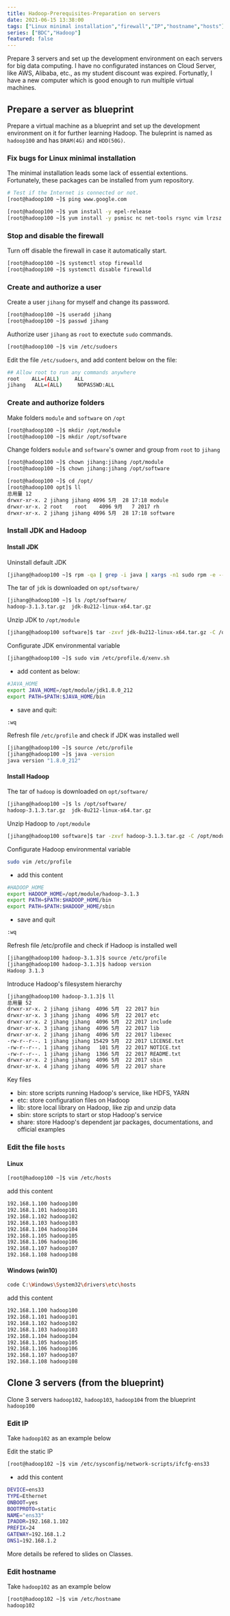 ```yaml
---
title: Hadoop-Prerequisites-Preparation on servers 
date: 2021-06-15 13:38:00
tags: ["Linux minimal installation","firewall","IP","hostname","hosts"]
series: ["BDC","Hadoop"]
featured: false
---
```


Prepare 3 servers and set up the development environment on each servers for big data computing. I have no configurated instances on Cloud Server, like AWS, Alibaba, etc., as my student discount was expired. Fortunatly, I have a new computer which is good enough to run multiple virtual machines.

<!--more-->

## Prepare a server as blueprint

Prepare a virtual machine as a blueprint and set up the development environment on it for further learning Hadoop. The buleprint is named as `hadoop100` and has `DRAM(4G)` and `HDD(50G)`.

### Fix bugs for Linux minimal installation

The minimal installation leads some lack of essential extentions. Fortunately, these packages can be installed from yum repository.
```sh
# Test if the Internet is connected or not.
[root@hadoop100 ~]$ ping www.google.com

[root@hadoop100 ~]$ yum install -y epel-release
[root@hadoop100 ~]$ yum install -y psmisc nc net-tools rsync vim lrzsz ntp libzstd openssl-static tree iotop git
```

### Stop and disable the firewall
Turn off disable the firewall in case it automatically start.
```sh
[root@hadoop100 ~]$ systemctl stop firewalld
[root@hadoop100 ~]$ systemctl disable firewalld
```

### Create and authorize a user
Create a user `jihang` for myself and change its password.
```sh
[root@hadoop100 ~]$ useradd jihang
[root@hadoop100 ~]$ passwd jihang
```

Authorize user `jihang` as `root` to exectute `sudo` commands.
```sh
[root@hadoop100 ~]$ vim /etc/sudoers
```

Edit the file `/etc/sudoers`, and add content below on the file:
```sh
## Allow root to run any commands anywhere
root    ALL=(ALL)     ALL
jihang   ALL=(ALL)     NOPASSWD:ALL
```
### Create and authorize folders

Make folders `module` and `software` on `/opt`
```sh
[root@hadoop100 ~]$ mkdir /opt/module
[root@hadoop100 ~]$ mkdir /opt/software
```

Change folders `module` and `software`'s owner and group from `root` to `jihang` 
```sh
[root@hadoop100 ~]$ chown jihang:jihang /opt/module 
[root@hadoop100 ~]$ chown jihang:jihang /opt/software
```

```sh
[root@hadoop100 ~]$ cd /opt/
[root@hadoop100 opt]$ ll
总用量 12
drwxr-xr-x. 2 jihang jihang 4096 5月  28 17:18 module
drwxr-xr-x. 2 root    root    4096 9月   7 2017 rh
drwxr-xr-x. 2 jihang jihang 4096 5月  28 17:18 software
```

### Install JDK and Hadoop
#### Install JDK

Uninstall default JDK
```sh
[jihang@hadoop100 ~]$ rpm -qa | grep -i java | xargs -n1 sudo rpm -e --nodeps
```

The tar of `jdk` is downloaded on `opt/software/`
```sh
[jihang@hadoop100 ~]$ ls /opt/software/
hadoop-3.1.3.tar.gz  jdk-8u212-linux-x64.tar.gz
```

Unzip JDK to `/opt/module`
```sh
[jihang@hadoop100 software]$ tar -zxvf jdk-8u212-linux-x64.tar.gz -C /opt/module/
```

Configurate JDK environmental variable
```sh
[jihang@hadoop100 ~]$ sudo vim /etc/profile.d/xenv.sh
```
- add content as below:
```sh
#JAVA_HOME
export JAVA_HOME=/opt/module/jdk1.8.0_212
export PATH=$PATH:$JAVA_HOME/bin
```
- save and quit:
```sh
:wq
```

Refresh file `/etc/profile` and check if JDK was installed well
```sh
[jihang@hadoop100 ~]$ source /etc/profile
[jihang@hadoop100 ~]$ java -version
java version "1.8.0_212"
```

#### Install Hadoop

The tar of `hadoop` is downloaded on `opt/software/`
```sh
[jihang@hadoop100 ~]$ ls /opt/software/
hadoop-3.1.3.tar.gz  jdk-8u212-linux-x64.tar.gz
```

Unzip Hadoop to `/opt/module`
```sh
[jihang@hadoop100 software]$ tar -zxvf hadoop-3.1.3.tar.gz -C /opt/module/
```

Configurate Hadoop environmental variable
```sh
sudo vim /etc/profile
```
- add this content
```sh
#HADOOP_HOME
export HADOOP_HOME=/opt/module/hadoop-3.1.3
export PATH=$PATH:$HADOOP_HOME/bin
export PATH=$PATH:$HADOOP_HOME/sbin
```
- save and quit
```sh
:wq
```

Refresh file /etc/profile and check if Hadoop is installed well
```sh
[jihang@hadoop100 hadoop-3.1.3]$ source /etc/profile
[jihang@hadoop100 hadoop-3.1.3]$ hadoop version
Hadoop 3.1.3
```

Introduce Hadoop's filesystem hierarchy

```sh
[jihang@hadoop100 hadoop-3.1.3]$ ll
总用量 52
drwxr-xr-x. 2 jihang jihang  4096 5月  22 2017 bin
drwxr-xr-x. 3 jihang jihang  4096 5月  22 2017 etc
drwxr-xr-x. 2 jihang jihang  4096 5月  22 2017 include
drwxr-xr-x. 3 jihang jihang  4096 5月  22 2017 lib
drwxr-xr-x. 2 jihang jihang  4096 5月  22 2017 libexec
-rw-r--r--. 1 jihang jihang 15429 5月  22 2017 LICENSE.txt
-rw-r--r--. 1 jihang jihang   101 5月  22 2017 NOTICE.txt
-rw-r--r--. 1 jihang jihang  1366 5月  22 2017 README.txt
drwxr-xr-x. 2 jihang jihang  4096 5月  22 2017 sbin
drwxr-xr-x. 4 jihang jihang  4096 5月  22 2017 share
```
Key files
- bin: store scripts running Hadoop's service, like HDFS, YARN
- etc: store configuration files on Hadoop
- lib: store local library on Hadoop, like zip and unzip data
- sbin: store scripts to start or stop Hadoop's service
- share: store Hadoop's dependent jar packages, documentations, and official examples

### Edit the file `hosts`
#### Linux
```sh
[root@hadoop100 ~]$ vim /etc/hosts
```
add this content
```sh
192.168.1.100 hadoop100
192.168.1.101 hadoop101
192.168.1.102 hadoop102
192.168.1.103 hadoop103
192.168.1.104 hadoop104
192.168.1.105 hadoop105
192.168.1.106 hadoop106
192.168.1.107 hadoop107
192.168.1.108 hadoop108
```

#### Windows (win10)
```sh
code C:\Windows\System32\drivers\etc\hosts
```
add this content
```sh
192.168.1.100 hadoop100
192.168.1.101 hadoop101
192.168.1.102 hadoop102
192.168.1.103 hadoop103
192.168.1.104 hadoop104
192.168.1.105 hadoop105
192.168.1.106 hadoop106
192.168.1.107 hadoop107
192.168.1.108 hadoop108
```

## Clone 3 servers (from the blueprint)

Clone 3 servers `hadoop102`, `hadoop103`, `hadoop104` from the blueprint `hadoop100`

### Edit IP

Take `hadoop102` as an example below

Edit the static IP
```sh
[root@hadoop102 ~]$ vim /etc/sysconfig/network-scripts/ifcfg-ens33
```
- add this content
```sh
DEVICE=ens33
TYPE=Ethernet
ONBOOT=yes
BOOTPROTO=static
NAME="ens33"
IPADDR=192.168.1.102
PREFIX=24
GATEWAY=192.168.1.2
DNS1=192.168.1.2
```
More details be refered to slides on Classes.

### Edit hostname 
Take `hadoop102` as an example below

```sh
[root@hadoop102 ~]$ vim /etc/hostname
hadoop102
```
